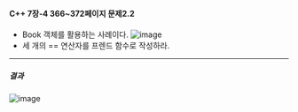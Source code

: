 #### C++ 7장-4 366~372페이지 문제2.2
* Book 객체를 활용하는 사례이다.
![image](https://github.com/user-attachments/assets/f5e1b839-9db2-41b0-8cd2-cbd21929d297)
* 세 개의 == 연산자를 프렌드 함수로 작성하라.
---
##### 결과
![image](https://github.com/user-attachments/assets/14423a9f-e99d-4430-bf3a-7bdfcc09e609)


